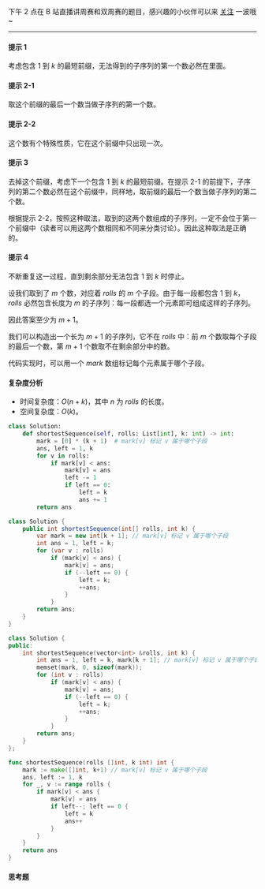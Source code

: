 下午 2 点在 B 站直播讲周赛和双周赛的题目，感兴趣的小伙伴可以来 [关注](https://space.bilibili.com/206214/dynamic) 一波哦~

---

#### 提示 1

考虑包含 $1$ 到 $k$ 的最短前缀，无法得到的子序列的第一个数必然在里面。

#### 提示 2-1

取这个前缀的最后一个数当做子序列的第一个数。

#### 提示 2-2

这个数有个特殊性质，它在这个前缀中只出现一次。

#### 提示 3

去掉这个前缀，考虑下一个包含 $1$ 到 $k$ 的最短前缀。在提示 2-1 的前提下，子序列的第二个数必然在这个前缀中，同样地，取前缀的最后一个数当做子序列的第二个数。

根据提示 2-2，按照这种取法，取到的这两个数组成的子序列，一定不会位于第一个前缀中（读者可以用这两个数相同和不同来分类讨论）。因此这种取法是正确的。

#### 提示 4

不断重复这一过程，直到剩余部分无法包含 $1$ 到 $k$ 时停止。

设我们取到了 $m$ 个数，对应着 $\textit{rolls}$ 的 $m$ 个子段。由于每一段都包含 $1$ 到 $k$，$\textit{rolls}$ 必然包含长度为 $m$ 的子序列：每一段都选一个元素即可组成这样的子序列。

因此答案至少为 $m+1$。

我们可以构造出一个长为 $m+1$ 的子序列，它不在 $\textit{rolls}$ 中：前 $m$ 个数取每个子段的最后一个数，第 $m+1$ 个数取不在剩余部分中的数。

代码实现时，可以用一个 $\textit{mark}$ 数组标记每个元素属于哪个子段。

#### 复杂度分析

- 时间复杂度：$O(n+k)$，其中 $n$ 为 $\textit{rolls}$ 的长度。
- 空间复杂度：$O(k)$。

```py [sol1-Python3]
class Solution:
    def shortestSequence(self, rolls: List[int], k: int) -> int:
        mark = [0] * (k + 1)  # mark[v] 标记 v 属于哪个子段
        ans, left = 1, k
        for v in rolls:
            if mark[v] < ans:
                mark[v] = ans
                left -= 1
                if left == 0:
                    left = k
                    ans += 1
        return ans
```

```java [sol1-Java]
class Solution {
    public int shortestSequence(int[] rolls, int k) {
        var mark = new int[k + 1]; // mark[v] 标记 v 属于哪个子段
        int ans = 1, left = k;
        for (var v : rolls)
            if (mark[v] < ans) {
                mark[v] = ans;
                if (--left == 0) {
                    left = k;
                    ++ans;
                }
            }
        return ans;
    }
}
```

```cpp [sol1-C++]
class Solution {
public:
    int shortestSequence(vector<int> &rolls, int k) {
        int ans = 1, left = k, mark[k + 1]; // mark[v] 标记 v 属于哪个子段
        memset(mark, 0, sizeof(mark));
        for (int v : rolls)
            if (mark[v] < ans) {
                mark[v] = ans;
                if (--left == 0) {
                    left = k;
                    ++ans;
                }
            }
        return ans;
    }
};
```

```go [sol1-Go]
func shortestSequence(rolls []int, k int) int {
	mark := make([]int, k+1) // mark[v] 标记 v 属于哪个子段
	ans, left := 1, k
	for _, v := range rolls {
		if mark[v] < ans {
			mark[v] = ans
			if left--; left == 0 {
				left = k
				ans++
			}
		}
	}
	return ans
}
```

#### 思考题

